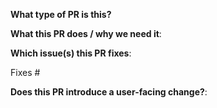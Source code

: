 <!--  Thanks for sending a pull request! Here are some tips for you:

1. If this is your first time contributing to Gateway API, please read our
   developer guide (https://gateway-api.sigs.k8s.io/contributing/devguide/)
   and our community page (https://gateway-api.sigs.k8s.io/contributing/).
2. If this is your first time contributing to a Kubernetes project, please read
   our contributor guidelines:
   https://git.k8s.io/community/contributors/guide/first-contribution.md#your-first-contribution
3. Please label this pull request according to what type of issue you are
   addressing, especially if this is a release targeted pull request. For
   reference on required PR/issue labels, read here:
   https://git.k8s.io/community/contributors/devel/sig-release/release.md#issuepr-kind-label
4. If you want *faster* PR reviews, read how:
   https://git.k8s.io/community/contributors/guide/pull-requests.md#best-practices-for-faster-reviews
5. If the PR is unfinished, see how to mark it:
   https://git.k8s.io/community/contributors/guide/pull-requests.md#marking-unfinished-pull-requests
6. If this PR includes a new GEP please make sure you've followed the process
   outlined in our GEP overview, as this will help the community to ensure the
   best chance of positive outcomes for your proposal:
   https://gateway-api.sigs.k8s.io/geps/overview/#process
-->

**What type of PR is this?**
<!--
Add one of the following kinds:
/kind bug
/kind cleanup
/kind documentation
/kind feature
/kind gep
/kind test

Optionally add one or more of the following kinds if applicable:
/kind deprecation
/kind failing-test
/kind flake
/kind regression
/area conformance
-->

**What this PR does / why we need it**:

**Which issue(s) this PR fixes**:
<!--
*Automatically closes linked issue when PR is merged.
Usage: `Fixes #<issue number>`, or `Fixes (paste link of issue)`.
-->
Fixes #

**Does this PR introduce a user-facing change?**:
<!--
If no, just write "NONE" in the release-note block below.
If yes, please enter a release note below:
-->
```release-note

```
